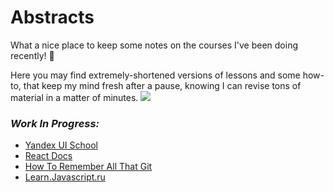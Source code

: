 # Abstracts

What a nice place to keep some notes on the courses I've been doing recently!  🍺

Here you may find extremely-shortened versions of lessons and some how-to, that keep my mind fresh after a pause, knowing I can revise tons of material in a matter of minutes.
![](https://media.giphy.com/media/NFA61GS9qKZ68/giphy.gif)

### *Work In Progress:*

* [Yandex UI School](https://github.com/Betra/Course-Abstract/tree/master/Yandex%20UI%20School)
* [React Docs](https://github.com/Betra/Course-Abstract/tree/master/React)
* [How To Remember All That Git](https://github.com/Betra/Course-Abstract/blob/master/How%20To/How-To-Github.md)
* [Learn.Javascript.ru](https://github.com/Betra/Course-Abstract/tree/master/Learn%20Javascript)
